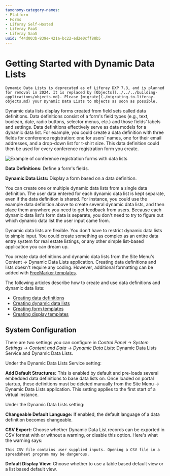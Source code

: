 ```yaml
---
taxonomy-category-names:
- Platform
- Forms
- Liferay Self-Hosted
- Liferay PaaS
- Liferay SaaS
uuid: f44d003b-839e-421a-bc22-ed2e0cff88b5
---
```

# Getting Started with Dynamic Data Lists

```{important}
Dynamic Data Lists is deprecated as of Liferay DXP 7.3, and is planned for removal in 2024. It is replaced by [Objects](../../../building-applications/objects.md). Please [migrate](./migrating-to-liferay-objects.md) your Dynamic Data Lists to Objects as soon as possible.
```

Dynamic data lists display forms created from field sets called data definitions. Data definitions consist of a form's field types (e.g., text, boolean, date, radio buttons, selector menus, etc.) and those fields' labels and settings. Data definitions effectively serve as data models for a dynamic data list. For example, you could create a data definition with three fields for conference registration: one for users' names, one for their email addresses, and a drop-down list for t-shirt size. This data definition could then be used for every conference registration form you create.

![Example of conference registration forms with data lists](./getting-started-with-dynamic-data-lists/images/01.png)

**Data Definitions:** Define a form's fields.

**Dynamic Data Lists:** Display a form based on a data definition.

You can create one or multiple dynamic data lists from a single data definition. The user data entered for each dynamic data list is kept separate, even if the data definition is shared. For instance, you could use the example data definition above to create several dynamic data lists, and then place them anywhere you need to get feedback from users. Because each dynamic data list's form data is separate, you don't need to try to figure out which dynamic data list the user input came from.

Dynamic data lists are flexible. You don't have to restrict dynamic data lists to simple input. You could create something as complex as an entire data entry system for real estate listings, or any other simple list-based application you can dream up.

You create data definitions and dynamic data lists from the Site Menu's Content &rarr; Dynamic Data Lists application. Creating data definitions and lists doesn't require any coding. However, additional formatting can be added with [FreeMarker templates](https://freemarker.apache.org/).

The following articles describe how to create and use data definitions and dynamic data lists:

* [Creating data definitions](./creating-data-definitions.md)
* [Creating dynamic data lists](./creating-data-lists.md)
* [Creating form templates](./creating-form-templates.md)
* [Creating display templates](./creating-display-templates.md)

## System Configuration

There are two settings you can configure in *Control Panel* &rarr; *System Settings* &rarr; *Content and Data* &rarr; *Dynamic Data Lists*: Dynamic Data Lists Service and Dynamic Data Lists.

Under the Dynamic Data Lists Service setting: 

**Add Default Structures:** This is enabled by default and pre-loads several embedded data definitions to base data lists on. Once loaded on portal startup, these definitions must be deleted manually from the Site Menu → Dynamic Data Lists application. This setting applies to the first start of a virtual instance.

Under the Dynamic Data Lists setting:

**Changeable Default Language:** If enabled, the default language of a data definition becomes changeable.

**CSV Export:** Choose whether Dynamic Data List records can be exported in CSV format with or without a warning, or disable this option. Here's what the warning says:

```{warning}
This CSV file contains user supplied inputs. Opening a CSV file in a spreadsheet program may be dangerous.
```

**Default Display View:** Choose whether to use a table based default view or a list based default view.
